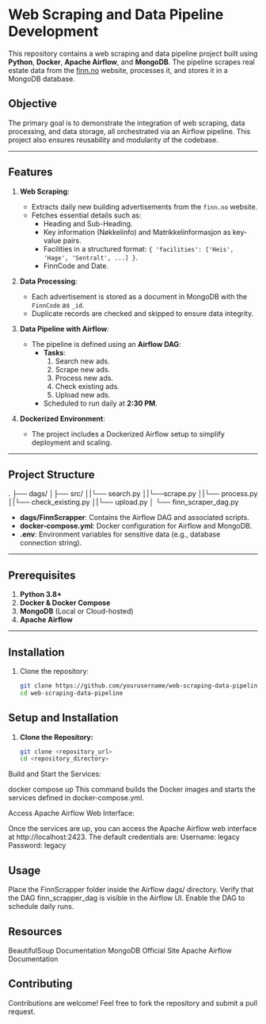 # Web Scraping and Data Pipeline Development

This repository contains a web scraping and data pipeline project built using **Python**, **Docker**, **Apache Airflow**, and **MongoDB**. The pipeline scrapes real estate data from the [finn.no](https://www.finn.no/realestate/newbuildings/search.html) website, processes it, and stores it in a MongoDB database.

## Objective

The primary goal is to demonstrate the integration of web scraping, data processing, and data storage, all orchestrated via an Airflow pipeline. This project also ensures reusability and modularity of the codebase.

---

## Features

1. **Web Scraping**:
   - Extracts daily new building advertisements from the `finn.no` website.
   - Fetches essential details such as:
     - Heading and Sub-Heading.
     - Key information (Nøkkelinfo) and Matrikkelinformasjon as key-value pairs.
     - Facilities in a structured format: `{ 'facilities': ['Heis', 'Hage', 'Sentralt', ...] }`.
     - FinnCode and Date.

2. **Data Processing**:
   - Each advertisement is stored as a document in MongoDB with the `FinnCode` as `_id`.
   - Duplicate records are checked and skipped to ensure data integrity.

3. **Data Pipeline with Airflow**:
   - The pipeline is defined using an **Airflow DAG**:
     - **Tasks**:
       1. Search new ads.
       2. Scrape new ads.
       3. Process new ads.
       4. Check existing ads.
       5. Upload new ads.
     - Scheduled to run daily at **2:30 PM**.

4. **Dockerized Environment**:
   - The project includes a Dockerized Airflow setup to simplify deployment and scaling.

---

## Project Structure
. ├── dags/ │├── src/ │|└── search.py │|└──scrape.py │|└── process.py │|└── check_existing.py │|└── upload.py │ └── finn_scraper_dag.py


- **dags/FinnScrapper**: Contains the Airflow DAG and associated scripts.
- **docker-compose.yml**: Docker configuration for Airflow and MongoDB.
- **.env**: Environment variables for sensitive data (e.g., database connection string).

---

## Prerequisites

1. **Python 3.8+**
2. **Docker & Docker Compose**
3. **MongoDB** (Local or Cloud-hosted)
4. **Apache Airflow**

---

## Installation

1. Clone the repository:
   ```bash
   git clone https://github.com/yourusername/web-scraping-data-pipeline.git
   cd web-scraping-data-pipeline


## Setup and Installation

1. **Clone the Repository:**

   ```bash
   git clone <repository_url>
   cd <repository_directory>

   
Build and Start the Services:

docker compose up
This command builds the Docker images and starts the services defined in docker-compose.yml.

Access Apache Airflow Web Interface:

Once the services are up, you can access the Apache Airflow web interface at http://localhost:2423. The default credentials are:
Username: legacy
Password: legacy

## Usage
Place the FinnScrapper folder inside the Airflow dags/ directory.
Verify that the DAG finn_scrapper_dag is visible in the Airflow UI.
Enable the DAG to schedule daily runs.

## Resources
BeautifulSoup Documentation
MongoDB Official Site
Apache Airflow Documentation

## Contributing
Contributions are welcome! Feel free to fork the repository and submit a pull request.
